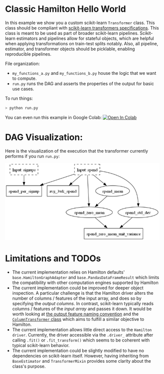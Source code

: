 # Classic Hamilton Hello World

In this example we show you a custom scikit-learn `Transformer` class. This class should be compliant with [scikit-learn transformers specifications](https://scikit-learn.org/stable/developers/develop.html). This class is meant to be used as part of broader scikit-learn pipelines. Scikit-learn estimators and pipelines allow for stateful objects, which are helpful when applying transformations on train-test splits notably. Also, all pipeline, estimator, and transformer objects should be picklable, enabling reproducible pipelines.

File organization:

* `my_functions_a.py` and `my_functions_b.py` house the logic that we want to compute.
* `run.py` runs the DAG and asserts the properties of the output for basic use cases.

To run things:
```bash
> python run.py
```
You can even run this example in Google Colab:
[![Open In Colab](https://colab.research.google.com/assets/colab-badge.svg)
](https://colab.research.google.com/github/dagworks-inc/hamilton/blob/main/examples/scikit-learn/hamilton_notebook.ipynb)



# DAG Visualization:
Here is the visualization of the execution that the transformer currently performs if you run `run.py`:

![scikit_transformer](scikit_transformer.png)

# Limitations and TODOs
- The current implementation relies on Hamilton defaults' `base.HamiltonGraphAdapter` and `base.PandasDataFrameResult` which limits the compatibility with other computation engines supported by Hamilton
- The current implementation could be improved for deeper object inspection. A particular challenge is that the Hamilton driver alters the number of columns / features of the input array, and does so by specifying the *output columns*. In contrast, scikit-learn typically reads columns / features of the *input array* and passes it down. It would be worth looking at [the output feature naming convention](https://scikit-learn.org/stable/developers/develop.html#developer-api-for-set-output) and the [`ColumnTransformer` class](https://scikit-learn.org/stable/modules/generated/sklearn.compose.ColumnTransformer.html#sklearn.compose.ColumnTransformer) which aims to fulfill a similar objective to Hamilton.
- The current implementation allows little direct access to the `Hamilton driver`. Currently, the driver accessible via the `.driver_` attribute after calling `.fit()` or `.fit_transform()` which seems to be coherent with typical scikit-learn behavior.
- The current implementation could be slightly modified to have no dependencies on scikit-learn itself. However, having inheriting from `BaseEstimator` and `TransformerMixin` provides some clarity about the class's purpose.
